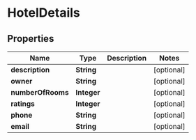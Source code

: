# HotelDetails

## Properties
Name | Type | Description | Notes
------------ | ------------- | ------------- | -------------
**description** | **String** |  |  [optional]
**owner** | **String** |  |  [optional]
**numberOfRooms** | **Integer** |  |  [optional]
**ratings** | **Integer** |  |  [optional]
**phone** | **String** |  |  [optional]
**email** | **String** |  |  [optional]
